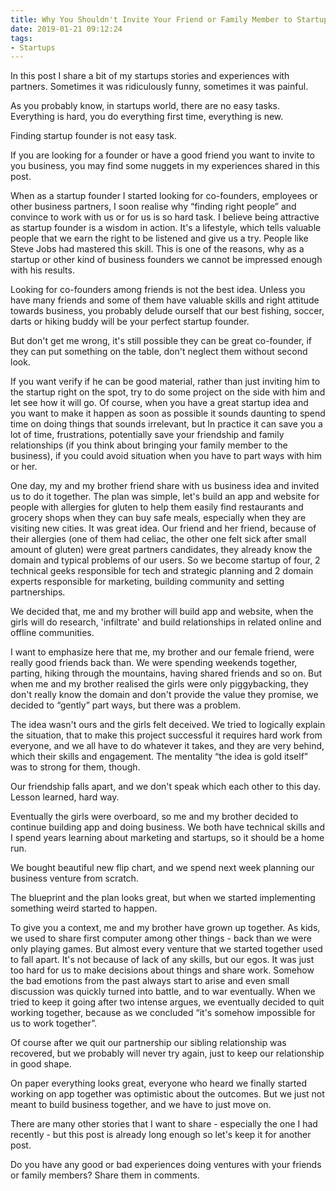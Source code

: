 ```yaml
---
title: Why You Shouldn't Invite Your Friend or Family Member to Startup
date: 2019-01-21 09:12:24
tags:
- Startups
---
```


In this post I share a bit of my startups stories and experiences with partners. Sometimes it was ridiculously funny, sometimes it was painful.

<!--
When we decide we need startup founder. If you still don't sure if you need co-founder for your business, the other post I wrote can help you make up your mind [blog post](https://freedomsamurai.com).
-->

As you probably know, in startups world, there are no easy tasks. Everything is hard, you do everything first time, everything is new.

<!-- more -->

Finding startup founder is not easy task.

If you are looking for a founder or have a good friend you want to invite to you business, you may find some nuggets in my experiences shared in this post.

When as a startup founder I started looking for co-founders, employees or other business partners, I soon realise why “finding right people” and convince to work with us or for us is so hard task. I believe being attractive as startup founder is a wisdom in action. It's a lifestyle, which tells valuable people that we earn the right to be listened and give us a try. People like Steve Jobs had mastered this skill. This is one of the reasons, why as a startup or other kind of business founders we cannot be impressed enough with his results.

Looking for co-founders among friends is not the best idea. Unless you have many friends and some of them have valuable skills and right attitude towards business, you probably delude ourself that our best fishing, soccer, darts or hiking buddy will be your perfect startup founder.

But don't get me wrong, it's still possible they can be great co-founder, if they can put something on the table, don't neglect them without second look.

If you want verify if he can be good material, rather than just inviting him to the startup right on the spot, try to do some project on the side with him and let see how it will go. Of course, when you have a great startup idea and you want to make it happen as soon as possible it sounds daunting to spend time on doing things that sounds irrelevant, but In practice it can save you a lot of time, frustrations, potentially save your friendship and family relationships (if you think about bringing your family member to the business), if you could avoid situation when you have to part ways with him or her.

One day, my and my brother friend share with us business idea and invited us to do it together. The plan was simple, let's build an app and website for people with allergies for gluten to help them easily find restaurants and grocery shops when they can buy safe meals, especially when they are visiting new cities. It was great idea. Our friend and her friend, because of their allergies (one of them had celiac, the other one felt sick after small amount of gluten) were great partners candidates, they already know the domain and typical problems of our users. So we become startup of four, 2 technical geeks responsible for tech and strategic planning and 2 domain experts responsible for marketing, building community and setting partnerships.

We decided that, me and my brother will build app and website, when the girls will do research, 'infiltrate' and build relationships in related online and offline communities.

I want to emphasize here that me, my brother and our female friend, were really good friends back than. We were spending weekends together, parting, hiking through the mountains, having shared friends and so on. But when me and my brother realised the girls were only piggybacking, they don't really know the domain and don't provide the value they promise, we decided to “gently” part ways, but there was a problem.

The idea wasn't ours and the girls felt deceived. We tried to logically explain the situation, that to make this project successful it requires hard work from everyone, and we all have to do whatever it takes, and they are very behind, which their skills and engagement. The mentality “the idea is gold itself” was to strong for them, though.

Our friendship falls apart, and we don't speak which each other to this day. Lesson learned, hard way.

Eventually the girls were overboard, so me and my brother decided to continue building app and doing business. We both have technical skills and I spend years learning about marketing and startups, so it should be a home run.

We bought beautiful new flip chart, and we spend next week planning our business venture from scratch.

The blueprint and the plan looks great, but when we started implementing something weird started to happen.

To give you a context, me and my brother have grown up together. As kids, we used to share first computer among other things - back than we were only playing games. But almost every venture that we started together used to fall apart. It's not because of lack of any skills, but our egos. It was just too hard for us to make decisions about things and share work. Somehow the bad emotions from the past always start to arise and even small discussion was quickly turned into battle, and to war eventually. When we tried to keep it going after two intense argues, we eventually decided to quit working together, because as we concluded “it's somehow impossible for us to work together”.

Of course after we quit our partnership our sibling relationship was recovered, but we probably will never try again, just to keep our relationship in good shape.

On paper everything looks great, everyone who heard we finally started working on app together was optimistic about the outcomes. But we just not meant to build business together, and we have to just move on.

There are many other stories that I want to share - especially the one I had recently - but this post is already long enough so let's keep it for another post.

Do you have any good or bad experiences doing ventures with your friends or family members? Share them in comments.